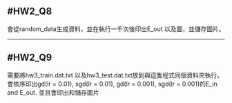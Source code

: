 #HW2_Q8
------

會從random_data生成資料，並在執行一千次後印出E_out 以及圖，並儲存圖片。

------
#HW2_Q9
------

需要將hw3_train.dat.txt 以及hw3_test.dat.txt放到與這隻程式同個資料夾執行。
會依序印出gd(lr = 0.01), sgd(lr = 0.01), gd(lr = 0.001), sgd(lr = 0.001)的E_in and E_out.
並且會印出和儲存圖片